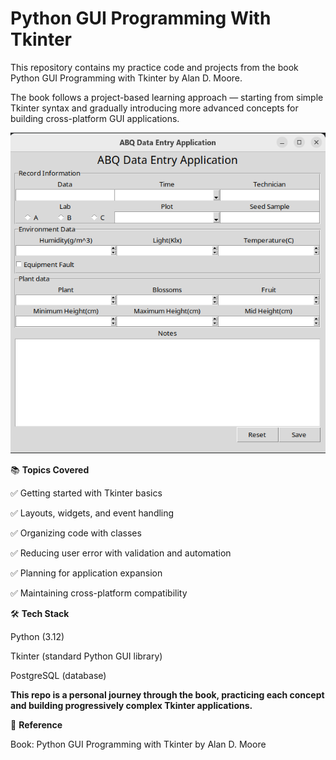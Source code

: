 # Python GUI Programming With Tkinter

This repository contains my practice code and projects from the book Python GUI Programming with Tkinter by Alan D. Moore.

The book follows a project-based learning approach — starting from simple Tkinter syntax and gradually introducing more advanced concepts for building cross-platform GUI applications.

![data_entry_app](https://github.com/tamimcodes/Python_GUI_Programming_With_Tkinter/blob/main/picture.png)


📚 **Topics Covered**

✅ Getting started with Tkinter basics

✅ Layouts, widgets, and event handling

✅ Organizing code with classes

✅ Reducing user error with validation and automation

✅ Planning for application expansion

✅ Maintaining cross-platform compatibility

🛠️ **Tech Stack**

Python (3.12)

Tkinter (standard Python GUI library)

PostgreSQL (database)


**This repo is a personal journey through the book, practicing each concept and building progressively complex Tkinter applications.**


📖 **Reference**

Book: Python GUI Programming with Tkinter by Alan D. Moore

